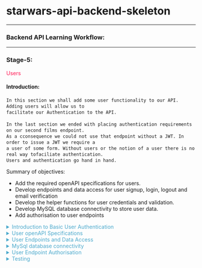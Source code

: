# starwars-api-backend-skeleton

---

### Backend API Learning Workflow:

---
### Stage-5:
<span style="color:#FF1B55FF">Users</span>

#### Introduction: 

    In this section we shall add some user functionality to our API. Adding users will allow us to
    facilitate our Authentication to the API. 

    In the last section we ended with placing authentication requirements on our second films endpoint. 
    As a cconsequence we could not use that endpoint without a JWT. In order to issue a JWT we require a 
    a user of some form. Without users or the notion of a user there is no real way tofaciliate authentication. 
    Users and authentication go hand in hand.

Summary of objectives:

  * Add the required openAPI specifications for users.
  * Develop endpoints and data access for user signup,  login, logout and email verification
  * Develop the helper functions for user credentials and validation.
  * Develop MySQL database connectivity to store user data.
  * Add authorisation to user endpoints
  

<details>
<summary style="color:#4ba9cc">Introduction to Basic User Authentication</summary>

    Before we look at the specifications for users let's first see what we require for a basic user strategy.

      * A Signup flow
        Obviously, in order to have users that are allowed access to private data, we need to sign them up.
        To signup you need some way of identifying a user, username or email or other ID. You also need a gateway
        security mechanism, i.e. for us its a password. In some odern systems it might be face id or finger print detection,
        palm prints, retina scanning etc etc.

        The signup process is simply that signing up for a service. A signup flow should alway involve some form of verification
        A lot of services utilise email verification as one form of signup verification. This involves sending an
        email with a verification link to the provided email address. 

      * A Login flow 
        Once signup is complete, including verification, users are then able to login to access a system or service.
        Our example of the login process for our authenticated API access was already described in the 
        'Understanding the Authentication Flow'. Here it is again...

![](images/login-api.drawio.png)

        This is the flow that we shall create for our users login process. Once the user receives their access and refresh tokens 
        The user or client on behalf of the user is responsible for storing those tokens safely. 

        Thereafter, each call to a protected endpoint shall require a token.

      * A logout flow
        Logging out of our system requires a valid token to access the logout endpoint. The logout event itself must ensure that any
        user tokens issued to the user at the last login event must be revoked , meaning they no longer usable for access to any secured
        endpoint on our API.

        Once a logout event occurs, the user has to login again and receive new tokens for access.

    The above represent the core of user account fundamentals. However, there's some extra functionality we need to consider.

    Apart from the email verification flow, we need to consider what hapens when tokens expire or get lost or become exposed.
    What we do not want is to issue short lived tokens and force our users to have to frequently login each time their token expires.

    There are a couple of possible solutions here. First, we could issue long lived tokens, say several days or more, and secondly we can
    implement a framework such that when a client/user understands that the user's token has expired they can ask our API to issue new tokens
    without the user being logged out. The second of these options is the one we'll use in our application. However, it is important to remember
    that it is upto the client to ask for those new tokens and not just to send them after a token has expired.

</details>
       
<details>
<summary style="color:#4ba9cc">User openAPI Specifications</summary>

    Now we have our understanding of the basic user authentication flows, let's start to build our openAPI specification for users.

    First up let's get our three basic user endpoint requests dealt with, signup, login and logout, shown below.

#### Signup

```yaml
/users/v1/signup:
    post:
      summary: Signup up a new user
      tags:
        - Users
      description: >
        
        Errors:
        
            password-invalid, 400
            email-invalid, 400
            user-already-exists, 400
            unsupported media type, 415

      operationId: users.v1.endpoints.signup
      requestBody:
        description: Signup Data
        content:
          application/json:
            schema:
              $ref: '#/components/schemas/UserSignup'

      responses:
        '200':
          description: Returns a success Response.
          content:
            application/json:
              schema:
                $ref: '#/components/schemas/SuccessResponse'
```

    As we can see from first glance, the endpoint specification looks very similar to our other endpoint specifications.
    However, the key differences here are:

      * The signup endpoint is a 'POST' endpoint because it is going to save some user information to our database.
      * The client/user sends user data in the request body as is standard practise with 'POST' requests and not in the query.
      * Our request body uses a schema to identify the structure of the user data that is sent. The user data in the request 
        body will be a set of credentials, email, password and an access role, which shall be defined in a schema. We'll get
        to that after we deal with the requests.

    Other than the above it's pretty much the same. The endpoint function is pointed to by the 'operationId' and as usual, 'connexion'
    is the interface between this specification and our API endpoints.

    Our response is a simple success response, again we'll get to that after requests.

#### login
```yaml
  /users/v1/login:
    post:
      summary: Login with user's credentials
      tags:
        - Users
      description: >
        
        Errors:
        
            not-found, 404
            password-invalid, 400
            email-invalid, 400
            account-disabled, 400

      operationId: users.v1.endpoints.login
      requestBody:
        description: Login Data
        content:
          application/json:
            schema:
              $ref: '#/components/schemas/Credentials'

      responses:
        '200':
          description: Returns a JWT
          content:
            application/json:
              schema:
                $ref: '#/components/schemas/UserLoginResponse'

```

    The login request is very similar but without the access role in the request body.
    We define a response schema called 'UserLoginResponse' for detailing the structure of the response
    which will include the user tokens created during the login flow.

#### logout

```yaml
  /users/v1/logout:
    get:
      summary: Logout
      tags:
        - Users
      description: >

        Required Headers:

          Authorization request header

            Bearer Valid Token

        Errors:

            'token-invalid', 401
            'authorisation-required', 401
            'User NOT logged out - problem accessing token in request', 400

      operationId: users.v1.endpoints.logout
      responses:
        '200':
          description: Returns 'ok' or an Error
          content:
            application/json:
              schema:
                $ref: '#/components/schemas/SuccessResponse'

      security:
        - jwt: []
```
    The logout request has no incoming data specified, although it is a secured endpoint request
    as ccame be seen from teh security tag at the bottom. Therefore there is incoming data in the 
    form of a token in the request header as per the Security specification schema that we put
    in place whilst building our authentication.

    A quick reminder

```yaml
securitySchemes:
    jwt:
      type: http
      scheme: bearer
      bearerFormat: JWT
      x-bearerInfoFunc: auth.endpoints.decode_token
```

#### Email verification

```yaml
/users/v1/email_verification:
    get:
      summary: Verifies user's email
      tags:
        - Users
      description: >

          Verifies user's email using an email-token generated when signing-up the user

          Errors:

              'token-invalid', 401
              'authorisation-required', 401

              'user-not-found', 404

      operationId: users.v1.endpoints.email_verification
      parameters:
        - name: token
          description: Email verification token generated at sign-up time
          in: query
          required: true
          schema:
            type: string
      responses:
        '200':
          description: Returns OK
```

    This request is interesting as it does not have security but it does carry a token in the query.
    The request itself is made via na email link and not a normal client on a website. 
    The token is one that was will be issued specifically via our API user signup endpoint. It is used
    to confirm that the user we sent the email to is the actual endpoint requester. More of that when we
    code our endpoints.

    It responds with a straightforward http 200. Remember it's being requested from a link in an email.
    so we don't need to pass any data back.

#### Generate tokens

```yaml
/users/v1/generate_tokens:
    get:
      summary: Generates new user access and refresh tokens
      tags:
        - Users
      description: >

        Required Headers:

          Authorization request header

            Bearer Valid Refresh Token

        Errors:

          'token-invalid', 401
          'authorisation-required', 401
          'user-not-found', 404

      operationId: users.v1.endpoints.generate_new_tokens

      responses:
        '200':
          description: Returns a new access token (token) and a new refresh token (refresh_token)
          content:
            application/json:
              schema:
                 $ref: '#/components/schemas/UserTokens'

      security:
        - jwt: []

```

    Our final endpoint for users is the generated tokens endpoint above. This endpoint is called 
    with a user's legitimate refresh_token to generate a new access token and a new refresh token.

    It can be called as described earlier when a user's access token has expired and the client application
    does not want the user to have to login again. It's a convienient way of allowing login continuation.

    The refresh token that is used for authentication will be revoked after the new tokens have been generated.
    It is up to the client to ensure that the old user tokens are discarded on their side as they are no longer valid.

    The response is a vanilla 'UserTokens' schema.

    Copy the above request specifications, as usual, to the openapi.yaml file in our root directory. remember to stick theme
    in the right place, i.e. where the requests go and before 'components'

### User Schemas

    Now that we have our endpoints let's look at the required schemas for both requests and responses.

    We'll start with the request schemas.

```yaml
UserSignup:
  allOf:
    - $ref: '#/components/schemas/AccessRole'
    - $ref: '#/components/schemas/Credentials'

AccessRole:
  properties:
    access_role:
      description: Access role of user
      type: string
      enum:
        - admin
        - basic
      default: basic

Credentials:
  type: object
  required:
    - password
    - email
  properties:
    password:
      $ref: '#/components/schemas/Password'
    email:
      $ref: '#/components/schemas/Email'
```

    We have a simple 'UserSignup' Schema that uses two other schema references, which you can see 
    below it.

    The 'AccessRole' schema dictates a basic choic via an enumrated set of two options, basic and admin.
    These being the only choices that the enpoints will allow for access roles.

    The 'Credentials' schema uses two other schemas for password and email. We will look at those next.

### Password and Email Schemas 

```yaml
Email:
  description: Email Address
  type: string
  pattern: ([-!#-'*+/-9=?A-Z^-~]+(\.[-!#-'*+/-9=?A-Z^-~]+)*|"([]!#-[^-~ \t]|(\\[\t -~]))+")@[0-9A-Za-z]([0-9A-Za-z-]{0,61}[0-9A-Za-z])?(\.[0-9A-Za-z]([0-9A-Za-z-]{0,61}[0-9A-Za-z])?)+

Password:
  description: Password
  type: string
  pattern: (?=\S{8,32})(?=\S*[A-Z])(?=\S*[a-z])(?=\S*[0-9])(?=\S*)(?<!\S)\S{8,32}(?=\s|\Z)
```
    These two schemas are interesting because they dictate a pattern for how the parameter should
    be written (syntax validation). The patterns are what are known as regex patterns. Regex (Regular Expressions) are used
    as a sort of shorthand notation to verify parameter structure. It takes a while to get used to writing regex but it is
    worth looking into further as it is widely used by developers, especially for pattern verification as in this example.

    You're luck is in, as you can see, you don't have to write the patterns, they are there.

    In short these two schemas verify that any email addresses and passwords sent in requests are syntatically
    valid.

#### User token response
```yaml
# -----------------------------------------------
#  AUTH TOKEN RESPONSE SCHEMAS
# -----------------------------------------------

UserTokens:
  type: object
  properties:
    token:
      type: string
      format: byte
      description: User's api calls token
    refresh_token:
      type: string
      format: byte
      description: User's refresh token
```
    The above schemas represent the tokens. Each token is of type string but of format byte.
    The format byte declaration ensures the string token is base64 encoded. It does this to make
    the token fit nicely into the transfer protocol of http.

    for more on Base64 encoding you can visit

[Base64 Encoding](https://www.base64encoder.io/learn/)

    That's it for our users openAPI specifications.

    Copy all the above schemas to the 'Schemas' section of the openapi.yaml file.

</details>

<details>
<summary style="color:#4ba9cc">User Endpoints and Data Access</summary>

</details>

<details>
<summary style="color:#4ba9cc">MySql database connectivity</summary>

</details>

<details>
<summary style="color:#4ba9cc">User Endpoint Authorisation</summary>

</details>

<details>
<summary style="color:#4ba9cc">Testing</summary>

</details>
